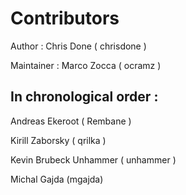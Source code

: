 # Contributors

Author : Chris Done ( chrisdone )

Maintainer : Marco Zocca ( ocramz )

## In chronological order :

Andreas Ekeroot ( Rembane )

Kirill Zaborsky ( qrilka )

Kevin Brubeck Unhammer ( unhammer )

Michal Gajda (mgajda)